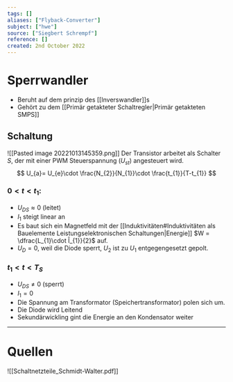 ```yaml
---
tags: []
aliases: ["Flyback-Converter"]
subject: ["hwe"]
source: ["Siegbert Schrempf"]
reference: []
created: 2nd October 2022
---
```


# Sperrwandler
- Beruht auf dem prinzip des [[Inverswandler]]s
- Gehört zu dem [[Primär getakteter Schaltregler|Primär getakteten SMPS]]


## Schaltung
![[Pasted image 20221013145359.png]]
Der Transistor arbeitet als Schalter $S$, der mit einer PWM Steuerspannung ($U_{st}$) angesteuert wird.
$$
U_{a}= U_{e}\cdot \frac{N_{2}}{N_{1}}\cdot \frac{t_{1}}{T-t_{1}}
$$
### $0<t<t_{1}$:
- $U_{DS}\approx 0$ (leitet)
- $I_{1}$ steigt linear an
- Es baut sich ein Magnetfeld mit der [[Induktivitäten#Induktivitäten als Bauelemente Leistungselektronischen Schaltungen|Energie]] $W = \dfrac{L_{1}\cdot Î_{1}}{2}$ auf.
- $U_{D}=0$, weil die Diode sperrt, $U_{2}$ ist zu $U_{1}$ entgegengesetzt gepolt.
### $t_{1} < t < T_{S}$
- $U_{DS} \neq 0$ (sperrt)
- $I_{1}=0$
- Die Spannung am Transformator (Speichertransformator) polen sich um.
- Die Diode wird Leitend
- Sekundärwickling gint die Energie an den Kondensator weiter

---
# Quellen
![[Schaltnetzteile_Schmidt-Walter.pdf]]